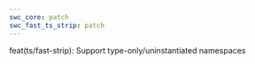 ```yaml
---
swc_core: patch
swc_fast_ts_strip: patch
---
```


feat(ts/fast-strip): Support type-only/uninstantiated namespaces
